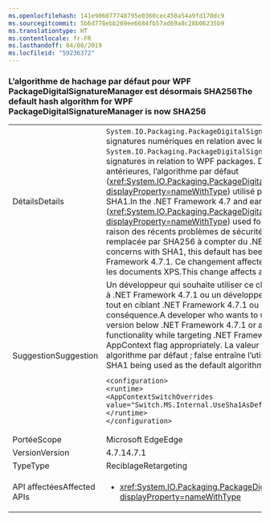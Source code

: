 ```yaml
---
ms.openlocfilehash: 141e906077748795e0360cec450a54a9fd170dc9
ms.sourcegitcommit: 5b6d778ebb269ee6684fb57ad69a8c28b06235b9
ms.translationtype: HT
ms.contentlocale: fr-FR
ms.lasthandoff: 04/08/2019
ms.locfileid: "59236372"
---
```

### <a name="the-default-hash-algorithm-for-wpf-packagedigitalsignaturemanager-is-now-sha256"></a><span data-ttu-id="1bc0b-101">L’algorithme de hachage par défaut pour WPF PackageDigitalSignatureManager est désormais SHA256</span><span class="sxs-lookup"><span data-stu-id="1bc0b-101">The default hash algorithm for WPF PackageDigitalSignatureManager is now SHA256</span></span>

|   |   |
|---|---|
|<span data-ttu-id="1bc0b-102">Détails</span><span class="sxs-lookup"><span data-stu-id="1bc0b-102">Details</span></span>|<span data-ttu-id="1bc0b-103"><code>System.IO.Packaging.PackageDigitalSignatureManager</code> fournit des fonctionnalités pour les signatures numériques en relation avec les packages WPF.</span><span class="sxs-lookup"><span data-stu-id="1bc0b-103">The <code>System.IO.Packaging.PackageDigitalSignatureManager</code> provides functionality for digital signatures in relation to WPF packages.</span></span>  <span data-ttu-id="1bc0b-104">Dans le .NET Framework 4.7 et versions antérieures, l’algorithme par défaut (<xref:System.IO.Packaging.PackageDigitalSignatureManager.DefaultHashAlgorithm?displayProperty=nameWithType>) utilisé pour la signature des parties d’un package était SHA1.</span><span class="sxs-lookup"><span data-stu-id="1bc0b-104">In the .NET Framework 4.7 and earlier versions, the default algorithm (<xref:System.IO.Packaging.PackageDigitalSignatureManager.DefaultHashAlgorithm?displayProperty=nameWithType>) used for signing parts of a package was SHA1.</span></span>  <span data-ttu-id="1bc0b-105">En raison des récents problèmes de sécurité avec SHA1, cette valeur par défaut est remplacée par SHA256 à compter du .NET Framework 4.7.1.</span><span class="sxs-lookup"><span data-stu-id="1bc0b-105">Due to recent security concerns with SHA1, this default has been changed to SHA256 starting with the .NET Framework 4.7.1.</span></span>  <span data-ttu-id="1bc0b-106">Ce changement affecte toutes les signatures de package, notamment les documents XPS.</span><span class="sxs-lookup"><span data-stu-id="1bc0b-106">This change affects all package signing, including XPS documents.</span></span>|
|<span data-ttu-id="1bc0b-107">Suggestion</span><span class="sxs-lookup"><span data-stu-id="1bc0b-107">Suggestion</span></span>|<span data-ttu-id="1bc0b-108">Un développeur qui souhaite utiliser ce changement tout en ciblant une version antérieure à .NET Framework 4.7.1 ou un développeur qui nécessite les fonctionnalités précédentes tout en ciblant .NET Framework 4.7.1 ou ultérieur peut définir l’indicateur AppContext en conséquence.</span><span class="sxs-lookup"><span data-stu-id="1bc0b-108">A developer who wants to utilize this change while targeting a framework version below .NET Framework 4.7.1 or a developer who requires the previous functionality while targeting .NET Framework 4.7.1 or greater can set the following AppContext flag appropriately.</span></span>  <span data-ttu-id="1bc0b-109">La valeur true signifie que SHA1 est utilisé comme algorithme par défaut ; false entraîne l’utilisation de SHA256.</span><span class="sxs-lookup"><span data-stu-id="1bc0b-109">A value of true will result in SHA1 being used as the default algorithm; false results in SHA256.</span></span><pre><code class="lang-xml">&lt;configuration&gt;&#13;&#10;&lt;runtime&gt;&#13;&#10;&lt;AppContextSwitchOverrides value=&quot;Switch.MS.Internal.UseSha1AsDefaultHashAlgorithmForDigitalSignatures=true&quot;/&gt;&#13;&#10;&lt;/runtime&gt;&#13;&#10;&lt;/configuration&gt;&#13;&#10;</code></pre>|
|<span data-ttu-id="1bc0b-110">Portée</span><span class="sxs-lookup"><span data-stu-id="1bc0b-110">Scope</span></span>|<span data-ttu-id="1bc0b-111">Microsoft Edge</span><span class="sxs-lookup"><span data-stu-id="1bc0b-111">Edge</span></span>|
|<span data-ttu-id="1bc0b-112">Version</span><span class="sxs-lookup"><span data-stu-id="1bc0b-112">Version</span></span>|<span data-ttu-id="1bc0b-113">4.7.1</span><span class="sxs-lookup"><span data-stu-id="1bc0b-113">4.7.1</span></span>|
|<span data-ttu-id="1bc0b-114">Type</span><span class="sxs-lookup"><span data-stu-id="1bc0b-114">Type</span></span>|<span data-ttu-id="1bc0b-115">Reciblage</span><span class="sxs-lookup"><span data-stu-id="1bc0b-115">Retargeting</span></span>|
|<span data-ttu-id="1bc0b-116">API affectées</span><span class="sxs-lookup"><span data-stu-id="1bc0b-116">Affected APIs</span></span>|<ul><li><xref:System.IO.Packaging.PackageDigitalSignatureManager.DefaultHashAlgorithm?displayProperty=nameWithType></li></ul>|
